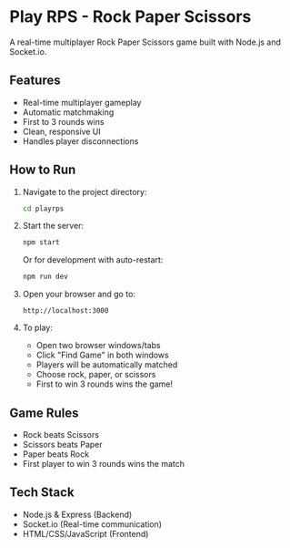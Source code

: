 # Play RPS - Rock Paper Scissors

A real-time multiplayer Rock Paper Scissors game built with Node.js and Socket.io.

## Features

- Real-time multiplayer gameplay
- Automatic matchmaking
- First to 3 rounds wins
- Clean, responsive UI
- Handles player disconnections

## How to Run

1. Navigate to the project directory:
   ```bash
   cd playrps
   ```

2. Start the server:
   ```bash
   npm start
   ```
   
   Or for development with auto-restart:
   ```bash
   npm run dev
   ```

3. Open your browser and go to:
   ```
   http://localhost:3000
   ```

4. To play:
   - Open two browser windows/tabs
   - Click "Find Game" in both windows
   - Players will be automatically matched
   - Choose rock, paper, or scissors
   - First to win 3 rounds wins the game!

## Game Rules

- Rock beats Scissors
- Scissors beats Paper
- Paper beats Rock
- First player to win 3 rounds wins the match

## Tech Stack

- Node.js & Express (Backend)
- Socket.io (Real-time communication)
- HTML/CSS/JavaScript (Frontend)